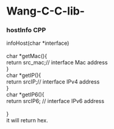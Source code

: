 # Wang-C-C-lib-
### hostInfo CPP

infoHost(char *interface)</br>	
char *getMac(){	</br>
			return src_mac;// interface Mac address	</br>
}</br>
char *getIP(){</br>
			return srcIP;// interface IPv4 address</br>	
}	</br>
char *getIP6(){	</br>
			return srcIP6; // interface IPv6 address</br>	
}	</br>
it will return hex.	</br>

